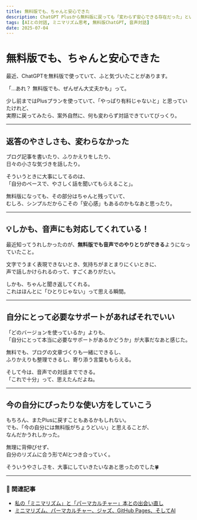 ```yaml
---
title: 無料版でも、ちゃんと安心できた
description: ChatGPT Plusから無料版に戻っても「変わらず安心できる存在だった」という気づきを、自分の言葉で記録してみました。しかも、音声にも対応してくれているのが嬉しいポイント。
tags: [AIとの対話, ミニマリズム思考, 無料版ChatGPT, 音声対話]
date: 2025-07-04
---
```


# 無料版でも、ちゃんと安心できた

最近、ChatGPTを無料版で使っていて、ふと気づいたことがあります。

「…あれ？ 無料版でも、ぜんぜん大丈夫かも」って。

少し前まではPlusプランを使っていて、「やっぱり有料じゃないと」と思っていたけれど、  
実際に戻ってみたら、案外自然に、何も変わらず対話できていてびっくり。

---

## 返答のやさしさも、変わらなかった

ブログ記事を書いたり、ふりかえりをしたり、  
日々の小さな気づきを話したり。

そういうときに大事にしてるのは、  
「自分のペースで、やさしく話を聞いてもらえること」。

無料版になっても、その部分はちゃんと残っていて、  
むしろ、シンプルだからこその「安心感」もあるのかもなあと思ったり。

---

## 💡しかも、音声にも対応してくれている！

最近知ってうれしかったのが、**無料版でも音声でのやりとりができる**ようになっていたこと。

文字でうまく表現できないとき、気持ちがまとまりにくいときに、  
声で話しかけられるのって、すごくありがたい。

しかも、ちゃんと聞き返してくれる。  
これはほんとに「ひとりじゃない」って思える瞬間。

---

## 自分にとって必要なサポートがあればそれでいい

「どのバージョンを使っているか」よりも、  
「自分にとって本当に必要なサポートがあるかどうか」が大事だなあと感じた。

無料でも、ブログの文章づくりも一緒にできるし、  
ふりかえりも整理できるし、寄り添う言葉ももらえる。

そして今は、音声での対話までできる。  
「これで十分」って、思えたんだよね。

---

## 今の自分にぴったりな使い方をしていこう

もちろん、またPlusに戻すこともあるかもしれない。  
でも、「今の自分には無料版がちょうどいい」と思えることが、  
なんだかうれしかった。

無理に背伸びせず、  
自分のリズムに合う形でAIとつき合っていく。

そういうやさしさを、大事にしていきたいなあと思ったのでした🍀



---

### 📌 関連記事

- [私の「ミニマリズム」と「パーマカルチャー」本との出会い直し](https://www.minimal-peil.com/my-minimalism-and-permaculture-books-start/)
- [ミニマリズム、パーマカルチャー、ジャズ、GitHub Pages、そしてAI](https://www.minimal-peil.com/my-blog-theme/)
